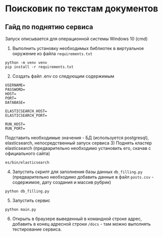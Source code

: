 # Поисковик по текстам документов
## Гайд по поднятию сервиса
Запуск описывается для операционной системы Windows 10 (cmd)
1) Выполнить установку необходимых библиотек в виртуальное окружение из файла `requirements.txt`
```
python -m venv venv
pip install -r requirements.txt
```

2) Создать файл .env со следующим содержимым
```
USERNAME=
PASSWORD=
HOST=
PORT=
DATABASE=

ELASTICSEARCH_HOST=
ELASTICSEARCH_PORT=

RUN_HOST=
RUN_PORT=
```
Подставить необходимые значения - БД (используется postgresql), elasticsearch, непосредственный запуск сервиса
3) Поднять кластер elasticsearch (предварительно необходимо установить его, скачав с официального сайта)
```
es/bin/elasticsearch
```
4) Запустить скрипт для заполнения базы данных `db_filling.py` (предварительно необходимо добавить данные в файл `posts.csv` - содержимое, дату создания и массив рубрик)
```
python db_filling.py
```
5) Запустить сервис
```
python main.py
```
6) Открыть в браузере выведенный в командной строке адрес, добавить в конец адресной строки `/docs` - там можно выполнять тестирование сервиса.